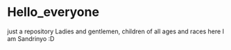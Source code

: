 # Hello_everyone
just a repository
Ladies and gentlemen, children of all ages and races here I am Sandrinyo :D
